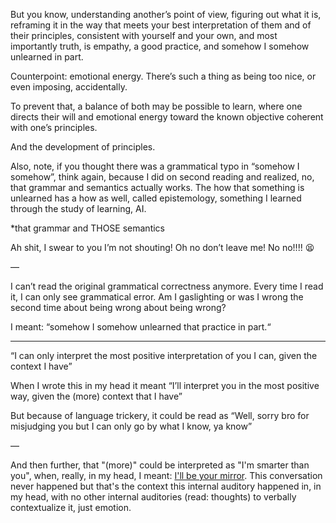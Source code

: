 But you know, understanding another’s point of view, figuring out what it is, reframing it in the way that meets your best interpretation of them and of their principles, consistent with yourself and your own, and most importantly truth, is empathy, a good practice, and somehow I somehow unlearned in part. 

Counterpoint: emotional energy. There’s such a thing as being too nice, or even imposing, accidentally. 

To prevent that, a balance of both may be possible to learn, where one directs their will and emotional energy toward the known objective coherent with one’s principles. 

And the development of principles. 

Also, note, if you thought there was a grammatical typo in “somehow I somehow”, think again, because I did on second reading and realized, no, that grammar and semantics actually works. The how that something is unlearned has a how as well, called epistemology, something I learned through the study of learning, AI.

*that grammar and THOSE semantics

Ah shit, I swear to you I’m not shouting! Oh no don’t leave me! No no!!!! 😫

—

I can’t read the original grammatical correctness anymore. Every time I read it, I can only see grammatical error. Am I gaslighting or was I wrong the second time about being wrong about being wrong?

I meant: “somehow I somehow unlearned that practice in part.“

---

“I can only interpret the most positive interpretation of you I can, given the context I have”

When I wrote this in my head it meant  “I’ll interpret you in the most positive way, given the (more) context that I have”

But because of language trickery, it could be read as “Well, sorry bro for misjudging you but I can only go by what I know, ya know”

—

And then further, that "(more)" could be interpreted as "I'm smarter than you", when, really, in my head, I meant: [I'll be your mirror](https://www.youtube.com/watch?v=KGZWb1SIiR4). This conversation never happened but that's the context this internal auditory happened in, in my head, with no other internal auditories (read: thoughts) to verbally contextualize it, just emotion.
